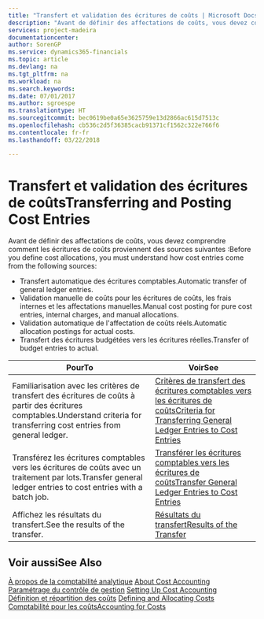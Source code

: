 ```yaml
---
title: "Transfert et validation des écritures de coûts | Microsoft Docs"
description: "Avant de définir des affectations de coûts, vous devez comprendre d'où proviennent les écritures de coûts."
services: project-madeira
documentationcenter: 
author: SorenGP
ms.service: dynamics365-financials
ms.topic: article
ms.devlang: na
ms.tgt_pltfrm: na
ms.workload: na
ms.search.keywords: 
ms.date: 07/01/2017
ms.author: sgroespe
ms.translationtype: HT
ms.sourcegitcommit: bec0619be0a65e3625759e13d2866ac615d7513c
ms.openlocfilehash: cb536c2d5f36385cacb91371cf1562c322e766f6
ms.contentlocale: fr-fr
ms.lasthandoff: 03/22/2018

---
```

# <a name="transferring-and-posting-cost-entries"></a><span data-ttu-id="8ff7c-103">Transfert et validation des écritures de coûts</span><span class="sxs-lookup"><span data-stu-id="8ff7c-103">Transferring and Posting Cost Entries</span></span>
<span data-ttu-id="8ff7c-104">Avant de définir des affectations de coûts, vous devez comprendre comment les écritures de coûts proviennent des sources suivantes :</span><span class="sxs-lookup"><span data-stu-id="8ff7c-104">Before you define cost allocations, you must understand how cost entries come from the following sources:</span></span>  

-   <span data-ttu-id="8ff7c-105">Transfert automatique des écritures comptables.</span><span class="sxs-lookup"><span data-stu-id="8ff7c-105">Automatic transfer of general ledger entries.</span></span>  
-   <span data-ttu-id="8ff7c-106">Validation manuelle de coûts pour les écritures de coûts, les frais internes et les affectations manuelles.</span><span class="sxs-lookup"><span data-stu-id="8ff7c-106">Manual cost posting for pure cost entries, internal charges, and manual allocations.</span></span>  
-   <span data-ttu-id="8ff7c-107">Validation automatique de l'affectation de coûts réels.</span><span class="sxs-lookup"><span data-stu-id="8ff7c-107">Automatic allocation postings for actual costs.</span></span>  
-   <span data-ttu-id="8ff7c-108">Transfert des écritures budgétées vers les écritures réelles.</span><span class="sxs-lookup"><span data-stu-id="8ff7c-108">Transfer of budget entries to actual.</span></span>  

|<span data-ttu-id="8ff7c-109">**Pour**</span><span class="sxs-lookup"><span data-stu-id="8ff7c-109">**To**</span></span>|<span data-ttu-id="8ff7c-110">**Voir**</span><span class="sxs-lookup"><span data-stu-id="8ff7c-110">**See**</span></span>|  
|------------|-------------|  
|<span data-ttu-id="8ff7c-111">Familiarisation avec les critères de transfert des écritures de coûts à partir des écritures comptables.</span><span class="sxs-lookup"><span data-stu-id="8ff7c-111">Understand criteria for transferring cost entries from general ledger.</span></span>|[<span data-ttu-id="8ff7c-112">Critères de transfert des écritures comptables vers les écritures de coûts</span><span class="sxs-lookup"><span data-stu-id="8ff7c-112">Criteria for Transferring General Ledger Entries to Cost Entries</span></span>](finance-criteria-for-transferring-general-ledger-entries-to-cost-entries.md)|  
|<span data-ttu-id="8ff7c-113">Transférez les écritures comptables vers les écritures de coûts avec un traitement par lots.</span><span class="sxs-lookup"><span data-stu-id="8ff7c-113">Transfer general ledger entries to cost entries with a batch job.</span></span>|[<span data-ttu-id="8ff7c-114">Transférer les écritures comptables vers les écritures de coûts</span><span class="sxs-lookup"><span data-stu-id="8ff7c-114">Transfer General Ledger Entries to Cost Entries</span></span>](finance-how-to-transfer-general-ledger-entries-to-cost-entries.md)|  
|<span data-ttu-id="8ff7c-115">Affichez les résultats du transfert.</span><span class="sxs-lookup"><span data-stu-id="8ff7c-115">See the results of the transfer.</span></span>|[<span data-ttu-id="8ff7c-116">Résultats du transfert</span><span class="sxs-lookup"><span data-stu-id="8ff7c-116">Results of the Transfer</span></span>](finance-results-of-the-transfer.md)|  

## <a name="see-also"></a><span data-ttu-id="8ff7c-117">Voir aussi</span><span class="sxs-lookup"><span data-stu-id="8ff7c-117">See Also</span></span>  
 <span data-ttu-id="8ff7c-118">[À propos de la comptabilité analytique](finance-about-cost-accounting.md) </span><span class="sxs-lookup"><span data-stu-id="8ff7c-118">[About Cost Accounting](finance-about-cost-accounting.md) </span></span>  
 <span data-ttu-id="8ff7c-119">[Paramétrage du contrôle de gestion](finance-set-up-cost-accounting.md) </span><span class="sxs-lookup"><span data-stu-id="8ff7c-119">[Setting Up Cost Accounting](finance-set-up-cost-accounting.md) </span></span>  
 <span data-ttu-id="8ff7c-120">[Définition et répartition des coûts](finance-define-and-allocate-costs.md) </span><span class="sxs-lookup"><span data-stu-id="8ff7c-120">[Defining and Allocating Costs](finance-define-and-allocate-costs.md) </span></span>  
 [<span data-ttu-id="8ff7c-121">Comptabilité pour les coûts</span><span class="sxs-lookup"><span data-stu-id="8ff7c-121">Accounting for Costs</span></span>](finance-manage-cost-accounting.md)

